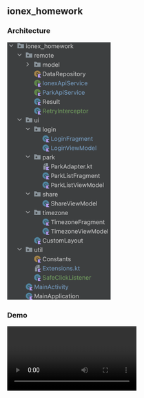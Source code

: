 ## ionex_homework

### Architecture
<img src=".gitbook/assets/ionex_homework_architecture.png" width="240"/>

### Demo
<video src="https://github.com/merukoo0507/interview_homework/assets/5594453/6b2e140e-fd8f-411b-b4ee-f43c5c50c138" />
